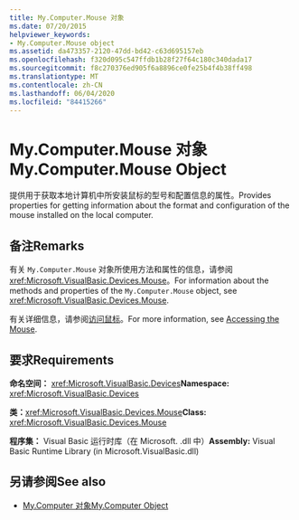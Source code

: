 ```yaml
---
title: My.Computer.Mouse 对象
ms.date: 07/20/2015
helpviewer_keywords:
- My.Computer.Mouse object
ms.assetid: da473357-2120-47dd-bd42-c63d695157eb
ms.openlocfilehash: f320d095c547ffdb1b28f27f64c180c340dada17
ms.sourcegitcommit: f8c270376ed905f6a8896ce0fe25b4f4b38ff498
ms.translationtype: MT
ms.contentlocale: zh-CN
ms.lasthandoff: 06/04/2020
ms.locfileid: "84415266"
---
```

# <a name="mycomputermouse-object"></a><span data-ttu-id="74b63-102">My.Computer.Mouse 对象</span><span class="sxs-lookup"><span data-stu-id="74b63-102">My.Computer.Mouse Object</span></span>
<span data-ttu-id="74b63-103">提供用于获取本地计算机中所安装鼠标的型号和配置信息的属性。</span><span class="sxs-lookup"><span data-stu-id="74b63-103">Provides properties for getting information about the format and configuration of the mouse installed on the local computer.</span></span>  
  
## <a name="remarks"></a><span data-ttu-id="74b63-104">备注</span><span class="sxs-lookup"><span data-stu-id="74b63-104">Remarks</span></span>  
 <span data-ttu-id="74b63-105">有关 `My.Computer.Mouse` 对象所使用方法和属性的信息，请参阅 <xref:Microsoft.VisualBasic.Devices.Mouse>。</span><span class="sxs-lookup"><span data-stu-id="74b63-105">For information about the methods and properties of the `My.Computer.Mouse` object, see <xref:Microsoft.VisualBasic.Devices.Mouse>.</span></span>  
  
 <span data-ttu-id="74b63-106">有关详细信息，请参阅[访问鼠标](../../developing-apps/programming/computer-resources/accessing-the-mouse.md)。</span><span class="sxs-lookup"><span data-stu-id="74b63-106">For more information, see [Accessing the Mouse](../../developing-apps/programming/computer-resources/accessing-the-mouse.md).</span></span>  
  
## <a name="requirements"></a><span data-ttu-id="74b63-107">要求</span><span class="sxs-lookup"><span data-stu-id="74b63-107">Requirements</span></span>  
 <span data-ttu-id="74b63-108">**命名空间：** <xref:Microsoft.VisualBasic.Devices></span><span class="sxs-lookup"><span data-stu-id="74b63-108">**Namespace:** <xref:Microsoft.VisualBasic.Devices></span></span>  
  
 <span data-ttu-id="74b63-109">**类：**<xref:Microsoft.VisualBasic.Devices.Mouse></span><span class="sxs-lookup"><span data-stu-id="74b63-109">**Class:** <xref:Microsoft.VisualBasic.Devices.Mouse></span></span>  
  
 <span data-ttu-id="74b63-110">**程序集：** Visual Basic 运行时库（在 Microsoft. .dll 中）</span><span class="sxs-lookup"><span data-stu-id="74b63-110">**Assembly:** Visual Basic Runtime Library (in Microsoft.VisualBasic.dll)</span></span>  
  
## <a name="see-also"></a><span data-ttu-id="74b63-111">另请参阅</span><span class="sxs-lookup"><span data-stu-id="74b63-111">See also</span></span>

- [<span data-ttu-id="74b63-112">My.Computer 对象</span><span class="sxs-lookup"><span data-stu-id="74b63-112">My.Computer Object</span></span>](my-computer-object.md)

